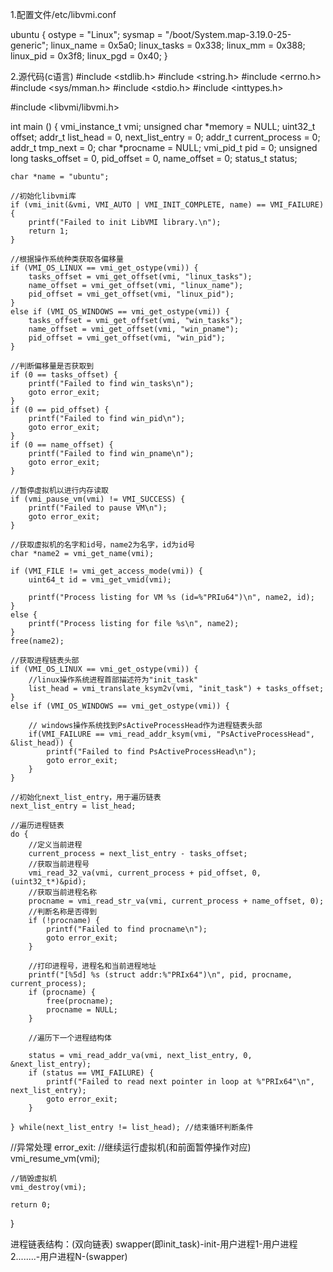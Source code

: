 1.配置文件/etc/libvmi.conf

ubuntu {
     ostype = "Linux";
     sysmap = "/boot/System.map-3.19.0-25-generic";
     linux_name = 0x5a0;
     linux_tasks = 0x338;
     linux_mm = 0x388;
     linux_pid = 0x3f8;
     linux_pgd = 0x40;
}

2.源代码(c语言)
#include <stdlib.h>
#include <string.h>
#include <errno.h>
#include <sys/mman.h>
#include <stdio.h>
#include <inttypes.h>

#include <libvmi/libvmi.h>

int main ()
{
    vmi_instance_t vmi;
    unsigned char *memory = NULL;
    uint32_t offset;
    addr_t list_head = 0, next_list_entry = 0;
    addr_t current_process = 0;
    addr_t tmp_next = 0;
    char *procname = NULL;
    vmi_pid_t pid = 0;
    unsigned long tasks_offset = 0, pid_offset = 0, name_offset = 0;
    status_t status;

    char *name = "ubuntu";

    //初始化libvmi库
    if (vmi_init(&vmi, VMI_AUTO | VMI_INIT_COMPLETE, name) == VMI_FAILURE) {
        printf("Failed to init LibVMI library.\n");
        return 1;
    }

    //根据操作系统种类获取各偏移量
    if (VMI_OS_LINUX == vmi_get_ostype(vmi)) {
        tasks_offset = vmi_get_offset(vmi, "linux_tasks");
        name_offset = vmi_get_offset(vmi, "linux_name");
        pid_offset = vmi_get_offset(vmi, "linux_pid");
    }
    else if (VMI_OS_WINDOWS == vmi_get_ostype(vmi)) {
        tasks_offset = vmi_get_offset(vmi, "win_tasks");
        name_offset = vmi_get_offset(vmi, "win_pname");
        pid_offset = vmi_get_offset(vmi, "win_pid");
    }

    //判断偏移量是否获取到
    if (0 == tasks_offset) {
        printf("Failed to find win_tasks\n");
        goto error_exit;
    }
    if (0 == pid_offset) {
        printf("Failed to find win_pid\n");
        goto error_exit;
    }
    if (0 == name_offset) {
        printf("Failed to find win_pname\n");
        goto error_exit;
    }

    //暂停虚拟机以进行内存读取
    if (vmi_pause_vm(vmi) != VMI_SUCCESS) {
        printf("Failed to pause VM\n");
        goto error_exit;
    }

    //获取虚拟机的名字和id号，name2为名字，id为id号
    char *name2 = vmi_get_name(vmi);

    if (VMI_FILE != vmi_get_access_mode(vmi)) {
        uint64_t id = vmi_get_vmid(vmi);

        printf("Process listing for VM %s (id=%"PRIu64")\n", name2, id);
    }
    else {
        printf("Process listing for file %s\n", name2);
    }
    free(name2);

    //获取进程链表头部
    if (VMI_OS_LINUX == vmi_get_ostype(vmi)) {
        //linux操作系统进程首部描述符为"init_task"
        list_head = vmi_translate_ksym2v(vmi, "init_task") + tasks_offset;
    }
    else if (VMI_OS_WINDOWS == vmi_get_ostype(vmi)) {

        // windows操作系统找到PsActiveProcessHead作为进程链表头部
        if(VMI_FAILURE == vmi_read_addr_ksym(vmi, "PsActiveProcessHead", &list_head)) {
            printf("Failed to find PsActiveProcessHead\n");
            goto error_exit;
        }
    }

    //初始化next_list_entry，用于遍历链表
    next_list_entry = list_head;

    //遍历进程链表
    do {
        //定义当前进程
        current_process = next_list_entry - tasks_offset;
        //获取当前进程号
        vmi_read_32_va(vmi, current_process + pid_offset, 0, (uint32_t*)&pid);
        //获取当前进程名称
        procname = vmi_read_str_va(vmi, current_process + name_offset, 0);
        //判断名称是否得到
        if (!procname) {
            printf("Failed to find procname\n");
            goto error_exit;
        }

        //打印进程号，进程名和当前进程地址
        printf("[%5d] %s (struct addr:%"PRIx64")\n", pid, procname, current_process);
        if (procname) {
            free(procname);
            procname = NULL;
        }

        //遍历下一个进程结构体

        status = vmi_read_addr_va(vmi, next_list_entry, 0, &next_list_entry);
        if (status == VMI_FAILURE) {
            printf("Failed to read next pointer in loop at %"PRIx64"\n", next_list_entry);
            goto error_exit;
        }

    } while(next_list_entry != list_head); //结束循环判断条件

//异常处理
error_exit:
    //继续运行虚拟机(和前面暂停操作对应)
    vmi_resume_vm(vmi);

    //销毁虚拟机
    vmi_destroy(vmi);

    return 0;
}



进程链表结构：(双向链表)
swapper(即init_task)-init-用户进程1-用户进程2........-用户进程N-(swapper)